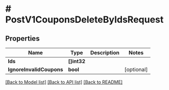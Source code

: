 # # PostV1CouponsDeleteByIdsRequest


## Properties 


Name | Type | Description | Notes
------------ | ------------- | ------------- | -------------
**Ids**| **[]int32** |   |
**IgnoreInvalidCoupons**| **bool** |   | [optional]


[[Back to Model list]](../../README.md#models) [[Back to API list]](../../README.md#endpoints) [[Back to README]](../../README.md)

